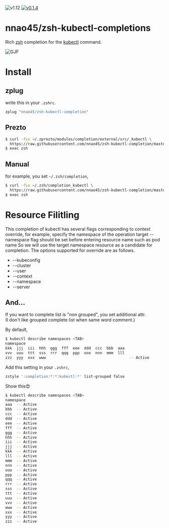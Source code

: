 ![v1.12](https://img.shields.io/badge/Kubernetes-v1.12-blue.svg)
[![v0.1.4](https://img.shields.io/badge/version-v0.1.4-ff69b4.svg)](https://github.com/nnao45/pexpo/releases/tag/v0.1.4)

# nnao45/zsh-kubectl-completions
Rich [zsh](http://zsh.org) completion for the [kubectl](https://kubernetes.io/docs/reference/kubectl) command.

![GJF](https://github.com/nnao45/naoGifRepo/blob/master/_kubectl_comp_demo.gif)

# Install

## zplug
write this in your `.zshrc`.
```bash
zplug "nnao45/zsh-kubectl-completion"
```

## Prezto
```bash
$ curl -fLo ~/.zprezto/modules/completion/external/src/_kubectl \
  https://raw.githubusercontent.com/nnao45/zsh-kubectl-completion/master/_kubectl 
$ exec zsh
```

## Manual
for example, you set `~/.zsh/completion`, 
```bash
$ curl -fLo ~/.zsh/completion_kubectl \ 
  https://raw.githubusercontent.com/nnao45/zsh-kubectl-completion/master/_kubectl
$ exec zsh
```

# Resource Filitling
This completion of kubectl has several flags corresponding to context override, for example, specify the namespace of the operation target --namespace flag should be set before entering resource name such as pod name So we will use the target namespace resource as a candidate for completion. The options supported for override are as follows.
- --kubeconfig
- --cluster
- --user
- --context
- --namespace
- --server

## And...
If you want to complete list is "non grouped", you set additional attr.  
(I don't like grouped complete list when same word comment.)

By default,
```bash
$ kubectl describe namespaces <TAB>
namespace
kkk  jjj  iii  hhh  ggg  fff  eee  ddd  ccc  bbb  aaa
vvv  uuu  ttt  sss  rrr  qqq  ppp  ooo  nnn  mmm  lll
zzz  yyy  xxx  www                                     -- Active
```

Add this setting in your `.zshrc`,
```bash
zstyle ':completion:*:*:kubectl:*' list-grouped false
```

Show this😍
```bash
$ kubectl describe namespaces <TAB>
namespace
aaa  -- Active
bbb  -- Active
ccc  -- Active
ddd  -- Active
eee  -- Active
fff  -- Active
ggg  -- Active
hhh  -- Active
iii  -- Active
jjj  -- Active
kkk  -- Active
lll  -- Active
mmm  -- Active
nnn  -- Active
ooo  -- Active
ppp  -- Active
qqq  -- Active
rrr  -- Active
sss  -- Active
ttt  -- Active
uuu  -- Active
vvv  -- Active
www  -- Active
xxx  -- Active
yyy  -- Active
zzz  -- Active
```
